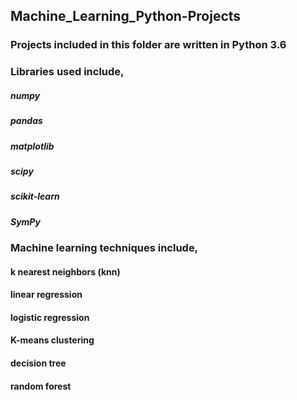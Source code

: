 ## Machine_Learning_Python-Projects

### Projects included in this folder are written in Python 3.6
### Libraries used include,
##### numpy
##### pandas
##### matplotlib
##### scipy
##### scikit-learn
##### SymPy 

### Machine learning techniques include,
#### k nearest neighbors (knn)
#### linear regression
#### logistic regression
#### K-means clustering
#### decision tree
#### random forest

